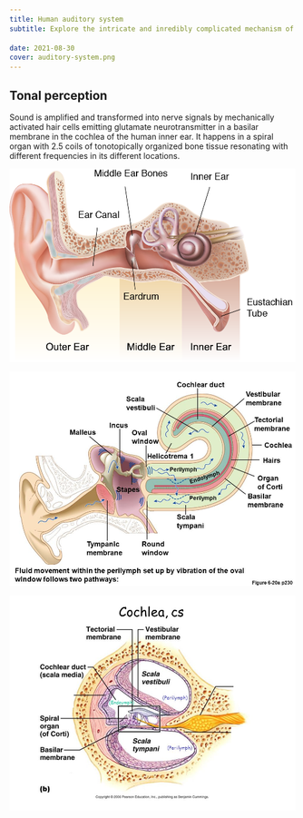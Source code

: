 ```yaml
---
title: Human auditory system
subtitle: Explore the intricate and inredibly complicated mechanism of converting acoustic vibrations to electrical nerve signals.

date: 2021-08-30
cover: auditory-system.png
---
```


## Tonal perception

Sound is amplified and transformed into nerve signals by mechanically activated hair cells emitting glutamate neurotransmitter in a basilar membrane in the cochlea of the human inner ear. It happens in a spiral organ with 2.5 coils of tonotopically organized bone tissue resonating with different frequencies in its different locations.

![](./auditory-system.png)

![](./auditory-system-2.jpg)

![](./basilar-membrane.jpg)

<youtube-embed video="XsXIOBx6cwI" />
